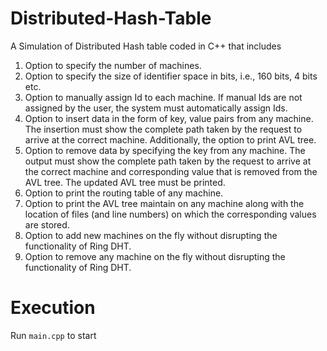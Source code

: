# Distributed-Hash-Table
A Simulation of Distributed Hash table coded in C++ that includes
1. Option to specify the number of machines.
2. Option to specify the size of identifier space in bits, i.e., 160 bits, 4 bits etc.
3. Option to manually assign Id to each machine. If manual Ids are not assigned by the user, the
system must automatically assign Ids.
4. Option to insert data in the form of key, value pairs from any machine. The insertion must show the
complete path taken by the request to arrive at the correct machine. Additionally, the option to print
AVL tree.
5. Option to remove data by specifying the key from any machine. The output must show the
complete path taken by the request to arrive at the correct machine and corresponding value that is
removed from the AVL tree. The updated AVL tree must be printed.
6. Option to print the routing table of any machine.
7. Option to print the AVL tree maintain on any machine along with the location of files (and line
numbers) on which the corresponding values are stored.
8. Option to add new machines on the fly without disrupting the functionality of Ring DHT.
9. Option to remove any machine on the fly without disrupting the functionality of Ring DHT.

# Execution
Run `main.cpp` to start
